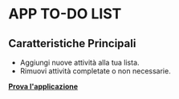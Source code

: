 # APP TO-DO LIST

## Caratteristiche Principali

- Aggiungi nuove attività alla tua lista.
- Rimuovi attività completate o non necessarie.

**[Prova l'applicazione](https://sage-llama-f5424e.netlify.app)**

